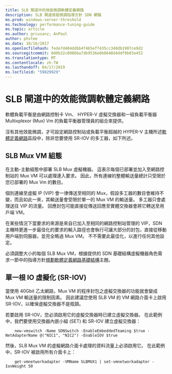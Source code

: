 ```yaml
---
title: SLB 閘道中的效能微調軟體定義網路
description: SLB 閘道效能微調指導方針 SDN 網路
ms.prod: windows-server-threshold
ms.technology: performance-tuning-guide
ms.topic: article
ms.author: grcusanz; AnPaul
author: phstee
ms.date: 10/16/2017
ms.openlocfilehash: fede7d404ddbb4f465eff435cc340db1907ce9d2
ms.sourcegitcommit: 0d0b32c8986ba7db9536e0b8648d4ddf9b03e452
ms.translationtype: MT
ms.contentlocale: zh-TW
ms.lasthandoff: 04/17/2019
ms.locfileid: "59829929"
---
```

# <a name="slb-gateway-performance-tuning-in-software-defined-networks"></a>SLB 閘道中的效能微調軟體定義網路

軟體負載平衡是由網路控制卡 Vm、 HYPER-V 虛擬交換器和一組負載平衡器 Multixplexor (Mux) Vm 的負載平衡器管理員的組合來提供。

沒有其他效能微調，才可設定網路控制站或負載平衡超越的 HYPER-V 主機所述[軟體定義網路](index.md)區段中，除非您要使用 SR-IOV 的多工器，如下所述。

## <a name="slb-mux-vm-configuration"></a>SLB Mux VM 組態

在主動-主動組態中部署 SLB Mux 虛擬機器。  這表示每個已部署並加入至網路控制站的 Mux VM 可以處理連入要求。  因此，所有連線的整體輸送量總計只受限於您已部署的 Mux Vm 的數目。  

個別連線至虛擬 IP (VIP) 會一律傳送至相同的 Mux，假設多工器的數目會維持不變，而且如此一來，其輸送量會受限於單一的 Mux VM 的輸送量。  多工器只會處理送往 VIP 的流量。  回應封包可能直接從傳送回應至實體交換器會將它轉送至用戶端 VM。

在某些情況下當要求的來源是來自已加入至相同的網路控制站管理的 VIP，SDN 主機時更進一步最佳化的要求的輸入路徑也會執行可讓大部分的封包，直接從移動用戶端到伺服器，並完全略過 Mux VM。  不不需要此最佳化，以進行任何其他設定。

必須調整大小的每個 SLB Mux VM，根據提供的 SDN 基礎結構虛擬機器角色需求一節中的指導方針[規劃軟體定義網路基礎結構](../../../../networking/sdn/plan/Plan-a-Software-Defined-Network-Infrastructure.md)主題。

## <a name="single-root-io-virtualization-sr-iov"></a>單一根 IO 虛擬化 (SR-IOV)

當使用 40Gbit 乙太網路，Mux VM 的程序封包之虛擬交換器的功能就會變成 Mux VM 輸送量的限制因素。  因此建議您使用 SLB VM 的 VM 網路介面卡上啟用 SR-IOV，以確保虛擬交換器不是瓶頸。

若要啟用 SR-IOV，您必須啟用它的虛擬交換器時已建立虛擬交換器。  在此範例中，我們要使用交換器內嵌小組 (SET) 和 SR-IOV 建立虛擬交換器：
``` syntax
    new-vmswitch -Name SDNSwitch -EnableEmbeddedTeaming $true -NetAdapterName @("NIC1", "NIC2") -EnableIOV $true
```
然後，SLB Mux VM 的虛擬網路介面卡處理的資料流量上必須啟用它。  在此範例中，SR-IOV 被啟用所有介面卡上：
``` syntax
    get-vmnetworkadapter -VMName SLBMUX1 | set-vmnetworkadapter -IovWeight 50
```
